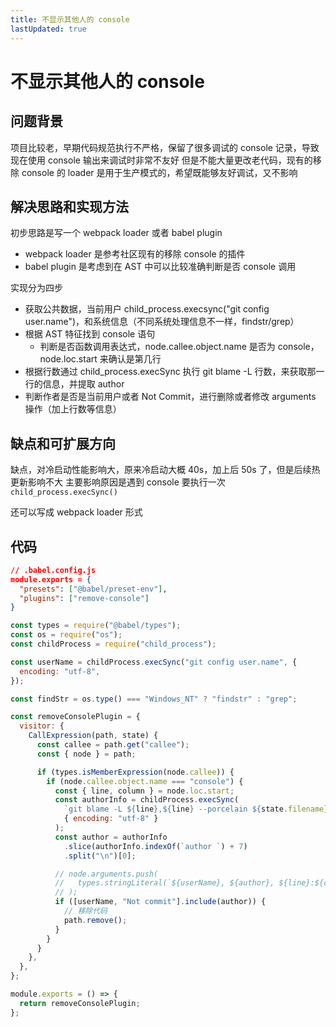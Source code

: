 ```yaml
---
title: 不显示其他人的 console
lastUpdated: true
---
```


# 不显示其他人的 console

## 问题背景

项目比较老，早期代码规范执行不严格，保留了很多调试的 console 记录，导致现在使用 console 输出来调试时非常不友好
但是不能大量更改老代码，现有的移除 console 的 loader 是用于生产模式的，希望既能够友好调试，又不影响

## 解决思路和实现方法

初步思路是写一个 webpack loader 或者 babel plugin

- webpack loader 是参考社区现有的移除 console 的插件
- babel plugin 是考虑到在 AST 中可以比较准确判断是否 console 调用

实现分为四步

- 获取公共数据，当前用户 child_process.execsync("git config user.name")，和系统信息（不同系统处理信息不一样，findstr/grep）
- 根据 AST 特征找到 console 语句
  - 判断是否函数调用表达式，node.callee.object.name 是否为 console，node.loc.start 来确认是第几行
- 根据行数通过 child_process.execSync 执行 git blame -L 行数，来获取那一行的信息，并提取 author
- 判断作者是否是当前用户或者 Not Commit，进行删除或者修改 arguments 操作（加上行数等信息）

## 缺点和可扩展方向

缺点，对冷启动性能影响大，原来冷启动大概 40s，加上后 50s 了，但是后续热更新影响不大
主要影响原因是遇到 console 要执行一次 `child_process.execSync()`

还可以写成 webpack loader 形式

## 代码

```json
// .babel.config.js
module.exports = {
  "presets": ["@babel/preset-env"],
  "plugins": ["remove-console"]
}
```

```js
const types = require("@babel/types");
const os = require("os");
const childProcess = require("child_process");

const userName = childProcess.execSync("git config user.name", {
  encoding: "utf-8",
});

const findStr = os.type() === "Windows_NT" ? "findstr" : "grep";

const removeConsolePlugin = {
  visitor: {
    CallExpression(path, state) {
      const callee = path.get("callee");
      const { node } = path;

      if (types.isMemberExpression(node.callee)) {
        if (node.callee.object.name === "console") {
          const { line, column } = node.loc.start;
          const authorInfo = childProcess.execSync(
            `git blame -L ${line},${line} --porcelain ${state.filename} | ${findStr} "^author "`,
            { encoding: "utf-8" }
          );
          const author = authorInfo
            .slice(authorInfo.indexOf(`author `) + 7)
            .split("\n")[0];

          // node.arguments.push(
          //   types.stringLiteral(`${userName}, ${author}, ${line}:${column}}`)
          // );
          if ([userName, "Not commit"].include(author)) {
            // 移除代码
            path.remove();
          }
        }
      }
    },
  },
};

module.exports = () => {
  return removeConsolePlugin;
};
```
